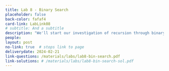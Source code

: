 ```yaml
---
title: Lab 8 - Binary Search
placeholder: false
back-color: fafaf4
card-link: LabLink08
# subtitle: And a subtitle
description: "We'll start our investigation of recursion through binary search and the many variations of the binary search problem."
people:
layout: post
no-link: true  # stops link to page 
deliverydate: 2024-02-21
link-questions: /materials/labs/lab8-bin-search.pdf
link-solutions: # /materials/labs/lab8-bin-search-sol.pdf
---
```










